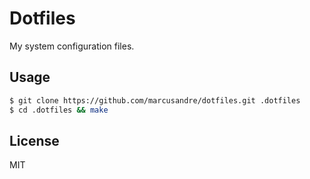 
# Dotfiles

  My system configuration files.

## Usage

```bash
$ git clone https://github.com/marcusandre/dotfiles.git .dotfiles
$ cd .dotfiles && make
```

## License

  MIT
